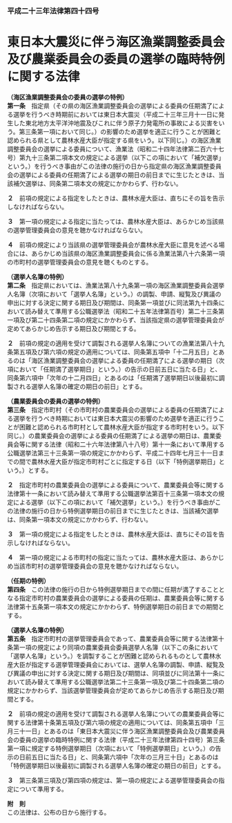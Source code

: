### 平成二十三年法律第四十四号  
# 東日本大震災に伴う海区漁業調整委員会及び農業委員会の委員の選挙の臨時特例に関する法律  
  
**（海区漁業調整委員会の委員の選挙の特例）**  
**第一条**　指定県（その県の海区漁業調整委員会の選挙による委員の任期満了による選挙を行うべき時期前においては東日本大震災（平成二十三年三月十一日に発生した東北地方太平洋沖地震及びこれに伴う原子力発電所の事故による災害をいう。第三条第一項において同じ。）の影響のため選挙を適正に行うことが困難と認められる県として農林水産大臣が指定する県をいう。以下同じ。）の海区漁業調整委員会の選挙による委員について、漁業法（昭和二十四年法律第二百六十七号）第九十三条第二項本文の規定による選挙（以下この項において「補欠選挙」という。）を行うべき事由がこの法律の施行の日から指定県の海区漁業調整委員会の選挙による委員の任期満了による選挙の期日の前日までに生じたときは、当該補欠選挙は、同条第二項本文の規定にかかわらず、行わない。  
  
**２**　前項の規定による指定をしたときは、農林水産大臣は、直ちにその旨を告示しなければならない。  
  
**３**　第一項の規定による指定に当たっては、農林水産大臣は、あらかじめ当該県の選挙管理委員会の意見を聴かなければならない。  
  
**４**　前項の規定により当該県の選挙管理委員会が農林水産大臣に意見を述べる場合には、あらかじめ当該県の海区漁業調整委員会に係る漁業法第八十六条第一項の市町村の選挙管理委員会の意見を聴くものとする。  
  
**（選挙人名簿の特例）**  
**第二条**　指定県においては、漁業法第八十九条第一項の海区漁業調整委員会選挙人名簿（次項において「選挙人名簿」という。）の調製、申請、縦覧及び異議の申出に対する決定に関する期日及び期間は、同条第一項並びに同法第九十四条において読み替えて準用する公職選挙法（昭和二十五年法律第百号）第二十三条第一項及び第二十四条第二項の規定にかかわらず、当該指定県の選挙管理委員会が定めてあらかじめ告示する期日及び期間とする。  
  
**２**　前項の規定の適用を受けて調製される選挙人名簿についての漁業法第八十九条第五項及び第六項の規定の適用については、同条第五項中「十二月五日」とあるのは「海区漁業調整委員会の選挙による委員の任期満了による選挙の期日（次項において「任期満了選挙期日」という。）の告示の日前五日に当たる日」と、同条第六項中「次年の十二月四日」とあるのは「任期満了選挙期日以後最初に調製される選挙人名簿の確定の期日の前日」とする。  
  
**（農業委員会の委員の選挙の特例）**  
**第三条**　指定市町村（その市町村の農業委員会の選挙による委員の任期満了による選挙を行うべき時期においては東日本大震災の影響のため選挙を適正に行うことが困難と認められる市町村として農林水産大臣が指定する市町村をいう。以下同じ。）の農業委員会の選挙による委員の任期満了による選挙の期日は、農業委員会等に関する法律（昭和二十六年法律第八十八号）第十一条において準用する公職選挙法第三十三条第一項の規定にかかわらず、平成二十四年七月三十一日までの間で農林水産大臣が指定市町村ごとに指定する日（以下「特例選挙期日」という。）とする。  
  
**２**　指定市町村の農業委員会の選挙による委員について、農業委員会等に関する法律第十一条において読み替えて準用する公職選挙法第百十三条第一項本文の規定による選挙（以下この項において「補欠選挙」という。）を行うべき事由がこの法律の施行の日から特例選挙期日の前日までに生じたときは、当該補欠選挙は、同条第一項本文の規定にかかわらず、行わない。  
  
**３**　第一項の規定による指定をしたときは、農林水産大臣は、直ちにその旨を告示しなければならない。  
  
**４**　第一項の規定による市町村の指定に当たっては、農林水産大臣は、あらかじめ当該市町村の選挙管理委員会の意見を聴かなければならない。  
  
**（任期の特例）**  
**第四条**　この法律の施行の日から特例選挙期日までの間に任期が満了することとなる指定市町村の農業委員会の選挙による委員の任期は、農業委員会等に関する法律第十五条第一項本文の規定にかかわらず、特例選挙期日の前日までの期間とする。  
  
**（選挙人名簿の特例）**  
**第五条**　指定市町村の選挙管理委員会であって、農業委員会等に関する法律第十条第一項の規定により同項の農業委員会委員選挙人名簿（以下この条において「選挙人名簿」という。）を調製することが困難と認められるものとして農林水産大臣が指定する選挙管理委員会においては、選挙人名簿の調製、申請、縦覧及び異議の申出に対する決定に関する期日及び期間は、同項並びに同法第十一条において読み替えて準用する公職選挙法第二十三条第一項及び第二十四条第二項の規定にかかわらず、当該選挙管理委員会が定めてあらかじめ告示する期日及び期間とする。  
  
**２**　前項の規定の適用を受けて調製される選挙人名簿についての農業委員会等に関する法律第十条第五項及び第六項の規定の適用については、同条第五項中「三月三十一日」とあるのは「東日本大震災に伴う海区漁業調整委員会及び農業委員会の委員の選挙の臨時特例に関する法律（平成二十三年法律第四十四号）第三条第一項に規定する特例選挙期日（次項において「特例選挙期日」という。）の告示の日前五日に当たる日」と、同条第六項中「次年の三月三十日」とあるのは「特例選挙期日以後最初に調製される選挙人名簿の確定の期日の前日」とする。  
  
**３**　第三条第三項及び第四項の規定は、第一項の規定による選挙管理委員会の指定について準用する。  
  
**附　則**  
この法律は、公布の日から施行する。  
  
